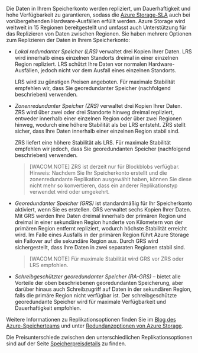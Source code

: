 Die Daten in Ihrem Speicherkonto werden repliziert, um Dauerhaftigkeit und hohe Verfügbarkeit zu garantieren, sodass die [Azure Storage-SLA][] auch bei vorübergehenden Hardware-Ausfällen erfüllt werden. Azure Storage wird weltweit in 15 Regionen bereitgestellt und umfasst auch Unterstützung für das Replizieren von Daten zwischen Regionen. Sie haben mehrere Optionen zum Replizieren der Daten in Ihrem Speicherkonto:

-   *Lokal redundanter Speicher (LRS)* verwaltet drei Kopien Ihrer Daten. LRS wird innerhalb eines einzelnen Standorts dreimal in einer einzelnen Region repliziert. LRS schützt Ihre Daten vor normalen Hardware-Ausfällen, jedoch nicht vor dem Ausfall eines einzelnen Standorts.

    LRS wird zu günstigen Preisen angeboten. Für maximale Stabilität empfehlen wir, dass Sie georedundanter Speicher (nachfolgend beschrieben) verwenden.

-   *Zonenredundanter Speicher (ZRS)* verwaltet drei Kopien Ihrer Daten. ZRS wird über zwei oder drei Standorte hinweg dreimal repliziert, entweder innerhalb einer einzelnen Region oder über zwei Regionen hinweg, wodurch eine höhere Stabilität als bei LRS entsteht. ZRS stellt sicher, dass Ihre Daten innerhalb einer einzelnen Region stabil sind.

    ZRS liefert eine höhere Stabilität als LRS. Für maximale Stabilität empfehlen wir jedoch, dass Sie georedundanten Speicher (nachfolgend beschrieben) verwenden.

    > [WACOM.NOTE] ZRS ist derzeit nur für Blockblobs verfügbar. Hinweis: Nachdem Sie Ihr Speicherkonto erstellt und die zonenredundante Replikation ausgewählt haben, können Sie diese nicht mehr so konvertieren, dass ein anderer Replikationstyp verwendet wird oder umgekehrt.

-   *Georedundanter Speicher (GRS)* ist standardmäßig für Ihr Speicherkonto aktiviert, wenn Sie es erstellen. GRS verwaltet sechs Kopien Ihrer Daten. Mit GRS werden Ihre Daten dreimal innerhalb der primären Region und dreimal in einer sekundären Region hunderte von Kilometern von der primären Region entfernt repliziert, wodurch höchste Stabilität erreicht wird. Im Falle eines Ausfalls in der primären Region führt Azure Storage ein Failover auf die sekundäre Region aus. Durch GRS wird sichergestellt, dass Ihre Daten in zwei separaten Regionen stabil sind.

    > [WACOM.NOTE] Für maximale Stabilität wird GRS vor ZRS oder LRS empfohlen.

-   *Schreibgeschützter georedundanter Speicher (RA-GRS)* – bietet alle Vorteile der oben beschriebenen georedundanten Speicherung, aber darüber hinaus auch Schreibzugriff auf Daten in der sekundären Region, falls die primäre Region nicht verfügbar ist. Der schreibgeschützte georedundante Speicher wird für maximale Verfügbarkeit und Dauerhaftigkeit empfohlen.

Weitere Informationen zu Replikationsoptionen finden Sie im [Blog des Azure-Speicherteams][] und unter [Redundanzoptionen von Azure Storage][].

Die Preisunterschiede zwischen den unterschiedlichen Replikationsoptionen sind auf der Seite [Speicherpreisdetails][] zu finden.

  [Azure Storage-SLA]: /en-us/support/legal/sla/
  [Blog des Azure-Speicherteams]: http://blogs.msdn.com/b/windowsazurestorage/
  [Redundanzoptionen von Azure Storage]: http://msdn.microsoft.com/en-us/library/azure/dn727290.aspx
  [Speicherpreisdetails]: /en-us/pricing/details/storage/
